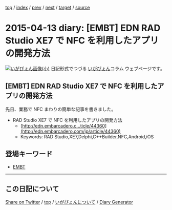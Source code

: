 [top](../index.html) 
 / [index](index.html) 
 / [prev](ig150412.html) 
 / [next](ig150414.html) 
 / [target](https://igapyon.github.io/diary/2015/ig150413.html) 
 / [source](https://github.com/igapyon/diary/blob/gh-pages/2015/ig150413.src.md) 

2015-04-13 diary: [EMBT] EDN RAD Studio XE7 で NFC を利用したアプリの開発方法 
=====================================================================================================
[![いがぴょん画像(小)](https://igapyon.github.io/diary/images/iga200306s.jpg "いがぴょん")](https://igapyon.github.io/diary/memo/memoigapyon.html) 日記形式でつづる [いがぴょん](https://igapyon.github.io/diary/memo/memoigapyon.html)コラム ウェブページです。

## [EMBT] EDN RAD Studio XE7 で NFC を利用したアプリの開発方法 

先日、業務で NFC まわりの簡単な記事を書きました。

* RAD Studio XE7 で NFC を利用したアプリの開発方法 
  * [http://edn.embarcadero.c...ticle/44360](http://edn.embarcadero.com/jp/article/44360)
  * Keywords: RAD Studio,XE7,Delphi,C++Builder,NFC,Android,iOS

## 登場キーワード

* [EMBT](../keyword/embt.html)

----------------------------------------------------------------------------------------------------

## この日記について

[Share on Twitter](https://twitter.com/intent/tweet?hashtags=igapyon%2Cdiary%2C%E3%81%84%E3%81%8C%E3%81%B4%E3%82%87%E3%82%93%2CEMBT&text=%5BEMBT%5D+EDN+RAD+Studio+XE7+%E3%81%A7+NFC+%E3%82%92%E5%88%A9%E7%94%A8%E3%81%97%E3%81%9F%E3%82%A2%E3%83%97%E3%83%AA%E3%81%AE%E9%96%8B%E7%99%BA%E6%96%B9%E6%B3%95+&url=https%3A%2F%2Figapyon.github.io%2Fdiary%2F2015%2Fig150413.html) / [top](../index.html) / [いがぴょんについて](https://igapyon.github.io/diary/memo/memoigapyon.html) / [Diary Generator](https://github.com/igapyon/igapyonv3)
